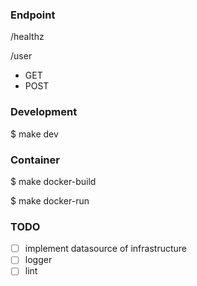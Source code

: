 ### Endpoint

/healthz

/user

- GET
- POST

### Development

$ make dev

### Container

$ make docker-build

$ make docker-run

### TODO

- [ ] implement datasource of infrastructure
- [ ] logger
- [ ] lint
